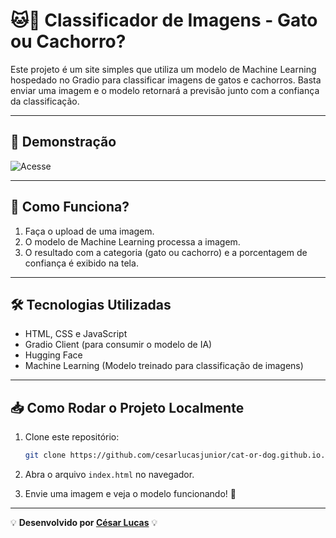 # 🐱🐶 Classificador de Imagens - Gato ou Cachorro?  

Este projeto é um site simples que utiliza um modelo de Machine Learning hospedado no Gradio para classificar imagens de gatos e cachorros. Basta enviar uma imagem e o modelo retornará a previsão junto com a confiança da classificação.

---

## 🌟 Demonstração  

![Acesse](https://cesarlucasjunior.github.io/cat-or-dog.github.io/)  

---

## 🚀 Como Funciona?
1. Faça o upload de uma imagem.
2. O modelo de Machine Learning processa a imagem.
3. O resultado com a categoria (gato ou cachorro) e a porcentagem de confiança é exibido na tela.

---
## 🛠 Tecnologias Utilizadas
- HTML, CSS e JavaScript
- Gradio Client (para consumir o modelo de IA)
- Hugging Face
- Machine Learning (Modelo treinado para classificação de imagens)

---

## 📥 Como Rodar o Projeto Localmente

1. Clone este repositório:
   ```bash
   git clone https://github.com/cesarlucasjunior/cat-or-dog.github.io.git
   ```

2. Abra o arquivo `index.html` no navegador.

3. Envie uma imagem e veja o modelo funcionando! 🎉

---

💡 **Desenvolvido por [César Lucas](https://github.com/cesarlucasjunior)** 💡


